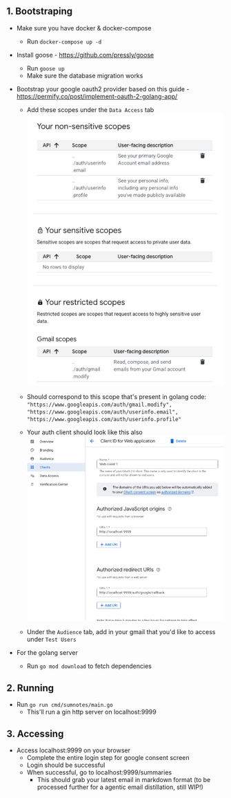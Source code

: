 ## 1. Bootstraping

- Make sure you have docker & docker-compose
  - Run `docker-compose up -d`
- Install goose - https://github.com/pressly/goose
  - Run `goose up`
  - Make sure the database migration works
- Bootstrap your google oauth2 provider based on this guide - https://permify.co/post/implement-oauth-2-golang-app/

  - Add these scopes under the `Data Access` tab
    ![alt text](img/image.png)

  - Should correspond to this scope that's present in golang code: `"https://www.googleapis.com/auth/gmail.modify", "https://www.googleapis.com/auth/userinfo.email", "https://www.googleapis.com/auth/userinfo.profile"`

  - Your auth client should look like this also
    ![alt text](img/image-1.png)

  - Under the `Audience` tab, add in your gmail that you'd like to access under `Test Users`

- For the golang server
  - Run `go mod download` to fetch dependencies

## 2. Running

- Run `go run cmd/sumnotes/main.go`
  - This'll run a gin http server on localhost:9999

## 3. Accessing

- Access localhost:9999 on your browser
  - Complete the entire login step for google consent screen
  - Login should be successful
  - When successful, go to localhost:9999/summaries
    - This should grab your latest email in markdown format (to be processed further for a agentic email distillation, still WIP!)
